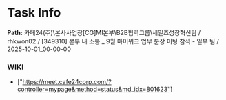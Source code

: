 # Task Info

**Path:** 카페24(주)\본사사업장\[CG]MI본부\B2B협력그룹\세일즈성장혁신팀 / rhkwon02 / [349310] 본부 내 소통 _ 9월 마이워크 업무 분장 미팅 참석 - 일부 팀 / 2025-10-01_00-00-00

### WIKI
- ["https://meet.cafe24corp.com/?controller=mypage&method=status&md_idx=801623"]

